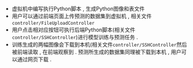 + 虚拟机中编写执行Python脚本 , 生成Python图像和表文件
+ 用户可以通过前端页面上传预测的数据集到虚拟机 , 相关文件`controller/FileUploadController`
+ 用户点击相对应按钮可执行后端Python脚本(相关文件`controller/SSHController`)进行模型训练与预测任务 . 
+ 训练生成的两幅图像会下载到本机(相关文件`controller/SSHController`然后被前端读取 , 在前端观察到 . 预测所生成的数据集同理被下载到本机 , 用户可以通过网页下载 . 